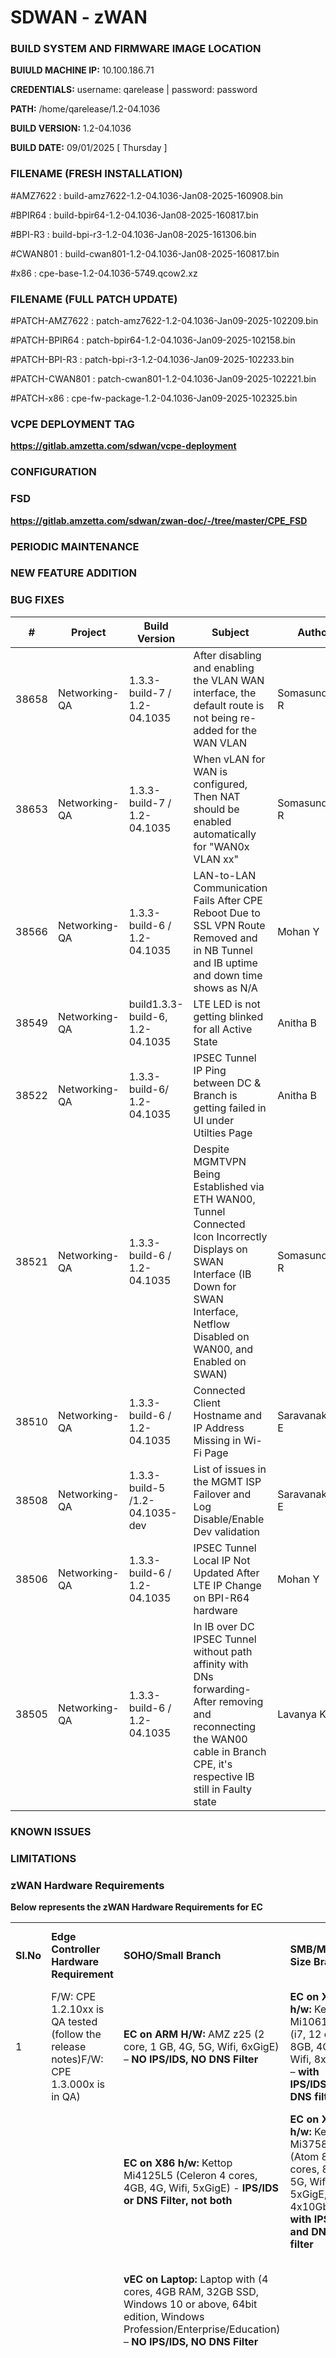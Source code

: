 # SDWAN - zWAN

### BUILD SYSTEM AND FIRMWARE IMAGE LOCATION

   **BUIULD MACHINE IP:** 10.100.186.71
   
   **CREDENTIALS:** username: qarelease | password: password
   
   **PATH:** /home/qarelease/1.2-04.1036
   
   **BUILD VERSION:** 1.2-04.1036
   
   **BUILD DATE:** 09/01/2025 [ Thursday ]
   
### FILENAME (FRESH INSTALLATION)

#AMZ7622 : build-amz7622-1.2-04.1036-Jan08-2025-160908.bin

#BPIR64  : build-bpir64-1.2-04.1036-Jan08-2025-160817.bin

#BPI-R3  : build-bpi-r3-1.2-04.1036-Jan08-2025-161306.bin

#CWAN801 : build-cwan801-1.2-04.1036-Jan08-2025-160817.bin

#x86    : cpe-base-1.2-04.1036-5749.qcow2.xz

### FILENAME (FULL PATCH UPDATE)

#PATCH-AMZ7622 :  patch-amz7622-1.2-04.1036-Jan09-2025-102209.bin

#PATCH-BPIR64  :  patch-bpir64-1.2-04.1036-Jan09-2025-102158.bin

#PATCH-BPI-R3  :  patch-bpi-r3-1.2-04.1036-Jan09-2025-102233.bin

#PATCH-CWAN801 :  patch-cwan801-1.2-04.1036-Jan09-2025-102221.bin

#PATCH-x86     :  cpe-fw-package-1.2-04.1036-Jan09-2025-102325.bin
   
### VCPE DEPLOYMENT TAG

   **https://gitlab.amzetta.com/sdwan/vcpe-deployment**
   

### CONFIGURATION


### FSD

   **https://gitlab.amzetta.com/sdwan/zwan-doc/-/tree/master/CPE_FSD**

### PERIODIC MAINTENANCE


### NEW FEATURE ADDITION

    
### BUG FIXES 

| #     | Project       | Build Version                   | Subject                                                                                                                                                                                    | Author          | Assignee                   | Priority | Status   | Create Date | Created             | Target version      | Due date            | Updated    | Start date | Parent task                 | Components             | Tracker                   | Resolution | Closed Date | % Done | Private |
| ----- | ------------- | ------------------------------- | ------------------------------------------------------------------------------------------------------------------------------------------------------------------------------------------ | --------------- | -------------------------- | -------- | -------- | ----------- | ------------------- | ------------------- | ------------------- | ---------- | ---------- | --------------------------- | ---------------------- | ------------------------- | ---------- | ----------- | ------ | ------- |
| 38658 | Networking-QA | 1.3.3-build-7 / 1.2-04.1035     | After disabling and enabling the VLAN WAN interface, the default route is not being re-added for the WAN VLAN                                                                              | Somasundaram R  | Vijayarankan M V Venugopal | Sev 2    | New      | ########    | ########            |                     |                     | ########   |            | 29869                       |                        | Bug                       |            |             | 0      | No      |
| 38653 | Networking-QA | 1.3.3-build-7 / 1.2-04.1035     | When vLAN for WAN is configured, Then NAT should be enabled automatically for "WAN0x VLAN xx"                                                                                              | Somasundaram R  | Sharon Enoch               | Sev 3    | New      | ########    | ########            |                     |                     | ########   |            | 29869                       |                        | Bug                       |            |             | 0      | No      |
| 38566 | Networking-QA | 1.3.3-build-6 / 1.2-04.1035     |  LAN-to-LAN Communication Fails After CPE Reboot Due to SSL VPN Route Removed and in NB Tunnel and IB uptime and down time shows as N/A                                                    | Mohan Y         | Sharon Enoch               | Sev 2    | Resolved | 12/31/2024  | 12/31/2024 05:59 PM | ########            |                     | 29869      |            | Bug                         | Change - Module Update | 0                         | No         |
| 38549 | Networking-QA | build1.3.3-build-6, 1.2-04.1035 | LTE LED is not getting blinked for all Active State                                                                                                                                        | Anitha B        | Sivambigai M               | Sev 2    | Resolved | 12/30/2024  | 12/30/2024 04:16 PM | 12/30/2024 06:59 PM | 29869               |            | Bug        | Change - Module Update      | 100                    | No                        |
| 38522 | Networking-QA | 1.3.3-build-6/ 1.2-04.1035      |  IPSEC Tunnel IP Ping between DC & Branch  is getting failed in UI under  Utilties Page                                                                                                    | Anitha B        | Sharon Enoch               | Sev 2    | Resolved | 12/26/2024  | 12/26/2024 05:38 PM | ########            |                     | 29869      |            | Bug                         | Change - Module Update | 0                         | No         |
| 38521 | Networking-QA | 1.3.3-build-6 / 1.2-04.1035     | Despite MGMTVPN Being Established via ETH WAN00, Tunnel Connected Icon Incorrectly Displays on SWAN Interface (IB Down for SWAN Interface, Netflow Disabled on WAN00, and Enabled on SWAN) | Somasundaram R  | Srikumar Subramanian       | Sev 2    | Resolved | 12/26/2024  | 12/26/2024 04:38 PM | 12/30/2024 04:56 PM | 29869               |            | Bug        | No Change - Issue Duplicate | 0                      | No                        |
| 38510 | Networking-QA | 1.3.3-build-6 / 1.2-04.1035     | Connected Client Hostname and IP Address Missing in Wi-Fi Page                                                                                                                             | Saravanakumar E | Sivakumar M                | Sev 3    | Resolved | 12/24/2024  | 12/24/2024 05:36 PM | 12/28/2024          | 12/26/2024 01:23 PM | 12/26/2024 | 29869      |                             | Bug                    | Fixed - Defects (Generic) | 100        | No          |
| 38508 | Networking-QA | 1.3.3-build-5 /1.2-04.1035-dev  | List of issues in the MGMT ISP Failover and Log Disable/Enable Dev validation                                                                                                              | Saravanakumar E | Vijayarankan M V Venugopal | Sev 4    | Resolved | 12/24/2024  | 12/24/2024 03:34 PM | 12/26/2024 06:11 PM | 29869               |            | Bug        |                             |                        | 0                         | No         |
| 38506 | Networking-QA |  1.3.3-build-6 / 1.2-04.1035    | IPSEC Tunnel Local IP Not Updated After LTE IP Change on BPI-R64 hardware                                                                                                                  | Mohan Y         | Sharon Enoch               | Sev 2    | Resolved | 12/24/2024  | 12/24/2024 02:48 PM | 12/31/2024 02:55 AM | 29869               |            | Bug        | Change - Module Update      | 0                      | No                        |
| 38505 | Networking-QA | 1.3.3-build-6 / 1.2-04.1035     | In IB over DC IPSEC Tunnel  without path affinity with DNs forwarding- After removing and reconnecting the WAN00 cable in Branch CPE, it's respective IB still in Faulty state             | Lavanya  K      | Sharon Enoch               | Sev 2    | Resolved | 12/24/2024  | 12/24/2024 01:04 PM | ########            |                     | 29869      |            | Bug                         | Change - Module Update | 0                         | No         |
                                   

### KNOWN ISSUES

### LIMITATIONS

### zWAN Hardware Requirements

**Below represents the zWAN Hardware Requirements for EC**

| | | | | |
|-|-|-|-|-|
|**Sl.No**|**Edge Controller Hardware Requirement**|**SOHO/Small Branch**|**SMB/Medium Size Branch**|**DC – Concentrator(each Concentrator supports 256  Branches)**
|1|F/W: CPE 1.2.10xx is QA tested (follow the release notes)F/W: CPE 1.3.000x is in QA)|**EC on ARM H/W:** AMZ z25 (2 core, 1 GB, 4G, 5G, Wifi, 6xGigE) – **NO IPS/IDS, NO DNS Filter**|**EC on X86 h/w:** Kettop Mi10610L8 (i7, 12 cores, 8GB, 4G, Wifi, 8xGigE) – **with IPS/IDS and DNS filter**|**EC on X86 h/w:** Kettop Mi3958 (Atom 16 cores, 8GB, Wifi, 5xGigE, 4x10Gbps) – with IPS/IDS and DNS filter|
| | | **EC on X86 h/w:** Kettop Mi4125L5 (Celeron 4 cores, 4GB, 4G, Wifi, 5xGigE)  - **IPS/IDS or DNS Filter, not both**|**EC on X86 h/w:** Kettop Mi3758RL9 (Atom 8 cores, 8GB, 5G, Wifi, 5xGigE, 4x10Gbps) – **with IPS/IDS and DNS filter**|**vCPE on KVM/HyperV/ESXi:** Each vCPE require (6cores, 4GB, 1xGigE for each WAN/LAN) – without IPS/IDS and DNS filter   KVM deployment - Tested  HyperV/ESXi – not fully verified|
| | | **vEC on Laptop:** Laptop with (4 cores, 4GB RAM, 32GB SSD, Windows 10 or above, 64bit edition, Windows Profession/Enterprise/Education) – **NO IPS/IDS, NO DNS Filter**| | **vCPE on KVM/HyperV/ESXi:** Each vCPE require (8cores, 8GB, 1xGigE for each WAN/LAN) – **with IPS/IDS and DNS filter**|
| | | | | **EC-HA on DC**– Double the above hardware requirement for Active/Passive DC-HA|
| | | | | **EC as Cloud Gateway** – not fully verified|


### CPE INSTALLATION

   **https://gitlab.amzetta.com/sdwan/zwan-doc/-/tree/master/CPE_Installation%2FInstallation**

### CPE LED CONFIGURATION    

   **https://gitlab.amzetta.com/sdwan/zwan-doc/-/blob/master/CPE_FSD/LEDS/LED_AMZ7622.md**
